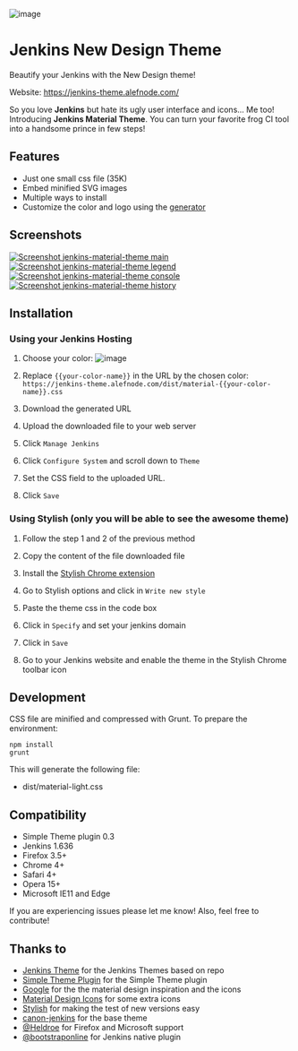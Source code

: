 ![image](https://jenkins-themes.alefnode.com/images/jenkins-new-design-theme.jpg)
# Jenkins New Design Theme
Beautify your Jenkins with the New Design theme!


Website: https://jenkins-theme.alefnode.com/

So you love **Jenkins** but hate its ugly user interface and icons... Me too! Introducing **Jenkins Material Theme**.
You can turn your favorite frog CI tool into a handsome prince in few steps!   

## Features
* Just one small css file (35K)
* Embed minified SVG images
* Multiple ways to install
* Customize the color and logo using the [generator][generator]

## Screenshots
[![Screenshot jenkins-material-theme main](https://jenkins-theme.alefnode.com/images/screenshot-jenkins-theme-material-main.png)](https://jenkins-theme.alefnode.com/images/screenshot-jenkins-theme-material-main-large.png)      [![Screenshot jenkins-material-theme legend](https://jenkins-theme.alefnode.com/images/screenshot-jenkins-theme-material-legend.png)](https://jenkins-theme.alefnode.com/images/screenshot-jenkins-theme-material-legend-large.png) [![Screenshot jenkins-material-theme console](https://jenkins-theme.alefnode.com/images/screenshot-jenkins-theme-material-console.png)](https://jenkins-theme.alefnode.com/images/screenshot-jenkins-theme-material-console-large.png)
[![Screenshot jenkins-material-theme history](https://jenkins-theme.alefnode.com/images/screenshot-jenkins-theme-material-history.png)](https://jenkins-theme.alefnode.com/images/screenshot-jenkins-theme-material-history-large.png)


## Installation

### Using your Jenkins Hosting
1. Choose your color:
![image](https://jenkins-theme.alefnode.com/images/pallete.png)

2. Replace `{{your-color-name}}` in the URL by the chosen color: `https://jenkins-theme.alefnode.com/dist/material-{{your-color-name}}.css`

3. Download the generated URL

4. Upload the downloaded file to your web server

4. Click `Manage Jenkins`

5. Click `Configure System` and scroll down to `Theme`

6. Set the CSS field to the uploaded URL.

7. Click `Save`


### Using Stylish (only you will be able to see the awesome theme)

1. Follow the step 1 and 2 of the previous method

1. Copy the content of the file downloaded file

1. Install the [Stylish Chrome extension][stylish]

1. Go to Stylish options and click in `Write new style`

1. Paste the theme css in the code box

1. Click in `Specify` and set your jenkins domain

1. Click in `Save`

1. Go to your Jenkins website and enable the theme in the Stylish Chrome toolbar icon


## Development

CSS file are minified and compressed with Grunt. To prepare the environment:

```
npm install
grunt
```

This will generate the following file:
- dist/material-light.css

## Compatibility
- Simple Theme plugin 0.3
- Jenkins 1.636
- Firefox 3.5+
- Chrome 4+
- Safari 4+
- Opera 15+
- Microsoft IE11 and Edge


If you are experiencing issues please let me know! Also, feel free to contribute!

## Thanks to
- [Jenkins Theme][afonsof-repo] for the Jenkins Themes based on repo
- [Simple Theme Plugin][simple] for the Simple Theme plugin
- [Google][google] for the the material design inspiration and the icons
- [Material Design Icons][material-design-icons] for some extra icons
- [Stylish][stylish] for making the test of new versions easy
- [canon-jenkins][canon-jenkins] for the base theme
- [@Heldroe][heldroe] for Firefox and Microsoft support
- [@bootstraponline][bootstraponline] for Jenkins native plugin

[afonsof-repo]: https://github.com/afonsof/jenkins-material-theme
[simple]: https://wiki.jenkins-ci.org/display/JENKINS/Simple+Theme+Plugin
[google]: https://www.google.com/design/spec/material-design/introduction.html
[material-design-icons]: https://materialdesignicons.com/
[stylish]: https://chrome.google.com/webstore/detail/stylish/fjnbnpbmkenffdnngjfgmeleoegfcffe
[canon-jenkins]: https://github.com/rackerlabs/canon-jenkins
[heldroe]: https://github.com/Heldroe
[generator]: http://afonsof.com/jenkins-material-theme
[bootstraponline]: https://github.com/bootstraponline
